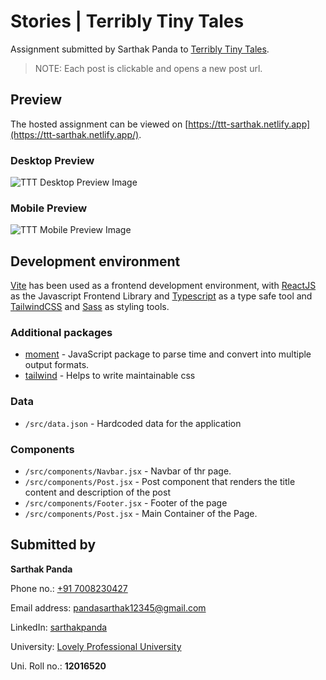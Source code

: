 # Stories | Terribly Tiny Tales

Assignment submitted by Sarthak Panda to [Terribly Tiny Tales](https://www.terriblytinytales.com/).


> NOTE: Each post is clickable and opens a new post url.

## Preview


The hosted assignment can be viewed on [https://ttt-sarthak.netlify.app](https://ttt-sarthak.netlify.app/).

### Desktop Preview 
![TTT Desktop Preview Image](https://ttt-sarthak.netlify.app/web-view.png)

### Mobile Preview 

![TTT Mobile Preview Image](https://ttt-sarthak.netlify.app/mobile-view.jpeg)


## Development environment

[Vite](https://vitejs.dev/) has been used as a frontend development environment, with [ReactJS](https://react.dev/) as the Javascript Frontend Library and [Typescript](https://www.typescriptlang.org/) as a type safe tool and [TailwindCSS](https://tailwindcss.com/) and [Sass](https://sass-lang.com/) as styling tools.



### Additional packages


- [moment](https://momentjs.com/) - JavaScript package to parse time and convert into multiple output formats.
- [tailwind](https://npmjs.com/package/tailwind) - Helps to write maintainable css



### Data

- `/src/data.json` - Hardcoded data for the application


### Components

- `/src/components/Navbar.jsx` - Navbar of thr page.
- `/src/components/Post.jsx` - Post component
that renders the title content and description of the post
- `/src/components/Footer.jsx` - Footer of the page
- `/src/components/Post.jsx` - Main Container of the Page.


## Submitted by

**Sarthak Panda**

Phone no.: [+91 7008230427](tel:9754473453)

Email address: [pandasarthak12345@gmail.com](mailto:pandasarthak12345@gmail.com)

LinkedIn: [sarthakpanda](https://www.linkedin.com/in/sarthakpanda/)

University: [Lovely Professional University](https://lpu.in/)

Uni. Roll no.: **12016520**

